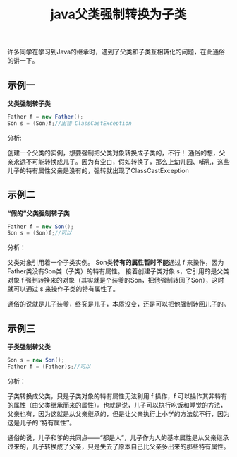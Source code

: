 ﻿---
slug: 20191205
title: java父类强制转换为子类
authors: mcx
tags: [Java, 笔记, 大一]
---

许多同学在学习到Java的继承时，遇到了父类和子类互相转化的问题，在此通俗的讲一下。

## 示例一

**父类强制转子类**

```java
Father f = new Father();
Son s = (Son)f;//出错 ClassCastException
```

分析:

创建一个父类的实例，想要强制把父类对象转换成子类的，不行！
通俗的想，父亲永远不可能转换成儿子。因为有空白，假如转换了，那么上幼儿园、哺乳，这些儿子的特有属性父亲是没有的，强转就出现了ClassCastException

<!--truncate-->

## 示例二

**“假的”父类强制转子类**

```java
Father f = new Son();
Son s = (Son)f;//可以
```

分析：

父类对象引用着一个子类实例。
Son类**特有的属性暂时不能**通过 f 来操作，因为Father类没有Son类（子类）的特有属性。
接着创建子类对象 s，它引用的是父类对象 f 强制转换来的对象（其实就是个装爹的Son，把他强制转回了Son），这时就可以通过 s 来操作子类的特有属性了。

通俗的说就是儿子装爹，终究是儿子，本质没变，还是可以把他强制转回儿子的。

## 示例三

**子类强制转父类**

```java
Son s = new Son();
Father f = (Father)s;//可以
```

分析：

子类转换成父类，只是子类对象的特有属性无法利用 f 操作，f 可以操作其非特有的属性（由父类继承而来的属性）。也就是说，儿子可以执行吃饭和睡觉的方法，父亲也有，因为这就是从父亲继承的，但是让父亲执行上小学的方法就不行，因为这是儿子的‘‘特有属性’’。

通俗的说，儿子和爹的共同点——“都是人”，儿子作为人的基本属性是从父亲继承过来的，儿子转换成了父亲，只是失去了原本自己比父亲多出来的那些特有属性。
